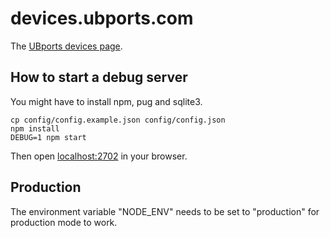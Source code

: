 # devices.ubports.com

The [UBports devices page](https://devices.ubports.com).


## How to start a debug server

You might have to install npm, pug and sqlite3.

```
cp config/config.example.json config/config.json
npm install
DEBUG=1 npm start
```

Then open [localhost:2702](http://localhost:2702) in your browser.

## Production

The environment variable "NODE_ENV" needs to be set to "production" for production mode to work.
